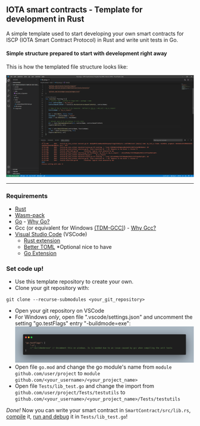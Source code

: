 ## IOTA smart contracts - Template for development in Rust

A simple template used to start developing your own smart contracts for ISCP (IOTA Smart Contract Protocol) in Rust and write unit tests in Go. 

#### Simple structure prepared to start with development right away
This is how the templated file structure looks like:

![View of the template on VSCode](VSCode_Rust_Template_View.png)

---

### Requirements
- [Rust](https://www.rust-lang.org/tools/install)
- [Wasm-pack](https://rustwasm.github.io/wasm-pack/installer/)
- [Go](https://golang.org/dl/) - [Why Go?](WhyGo.md)
- Gcc (or equivalent for Windows [(TDM-GCC)](https://jmeubank.github.io/tdm-gcc/)) - [Why Gcc?](WhyGo.md)
- [Visual Studio Code](https://code.visualstudio.com/Download) (VSCode)
  - [Rust extension](https://marketplace.visualstudio.com/items?itemName=rust-lang.rust)
  - [Better TOML](https://marketplace.visualstudio.com/items?itemName=bungcip.better-toml) *Optional nice to have 
  - [Go Extension](https://marketplace.visualstudio.com/items?itemName=golang.Go)

### Set code up!
- Use this template repository to create your own.
- Clone your git repository with:
```
git clone --recurse-submodules <your_git_repository>
```
- Open your git repository on VSCode
- For Windows *only*, open file ".vscode/settings.json" and uncomment the setting "go.testFlags" entry "-buildmode=exe":
![Go.testFlags for Windows](go-testflags.png)
- Open file `go.mod` and change the go module's name from `module github.com/user/project` to `module github.com/<your_username>/<your_project_name>`
- Open file `Tests/lib_test.go` and change the import from `github.com/user/project/Tests/testutils` to `github.com/<your_username>/<your_project_name>/Tests/testutils`

*Done!* Now you can write your smart contract in `SmartContract/src/lib.rs`, [compile](Compile-SmartContract.md) it, [run and debug]((UnitTest-and-debug-SmartContract.md)) it in `Tests/lib_test.go`!
